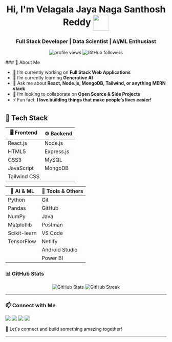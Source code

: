 <h1 align="center" color="3a0ca3">Hi, I'm Velagala Jaya Naga Santhosh Reddy <img align="center" src="https://emojis.slackmojis.com/emojis/images/1531849430/4246/blob-sunglasses.gif?1531849430" width="50"/></h1>
<h3 align="center">Full Stack Developer | Data Scientist | AI/ML Enthusiast</h3>

<p align="center">
  <img src="https://komarev.com/ghpvc/?username=SanthoshReddy-5&label=Profile%20views&color=&style=flat" alt="profile views" />
  <img src="https://img.shields.io/github/followers/SanthoshReddy-5?label=Follow&style=social" alt="GitHub followers" />
</p>

<p>
  ### 🚀 About Me

  - 🔭 I’m currently working on **Full Stack Web Applications**
  - 🌱 I’m currently learning **Generative AI**
  - 💬 Ask me about **React, Node.js, MongoDB, Tailwind, or anything MERN stack**
  - 👯 I’m looking to collaborate on **Open Source & Side Projects**
  - ⚡ Fun fact: **I love building things that make people’s lives easier!**
</p>

## 🚀 Tech Stack

| 🖥️ Frontend         | ⚙️ Backend         |
|---------------------|--------------------|
| React.js            | Node.js            |
| HTML5               | Express.js         |
| CSS3                | MySQL              |
| JavaScript          | MongoDB            |
| Tailwind CSS        |                    |

| 🤖 AI & ML           | 🧰 Tools & Others      |
|----------------------|------------------------|
| Python               | Git                    |
| Pandas               | GitHub                 |
| NumPy                | Java                   |
| Matplotlib           | Postman                |
| Scikit-learn         | VS Code                |
| TensorFlow           | Netlify                |
|                      | Android Studio         |
|                      | Power BI               |




### 📊 GitHub Stats

<p align="center">
  <img src="https://github-readme-stats.vercel.app/api?username=SanthoshReddy-5&show_icons=true&theme=radical" alt="GitHub Stats" />
  <img src="https://github-readme-streak-stats.herokuapp.com/?user=SanthoshReddy-5&theme=radical" alt="GitHub Streak" />
</p>

---

### 📫 Connect with Me

<p align="left">
  <a href="https://www.linkedin.com/in/your-linkedin" target="_blank"><img src="https://img.shields.io/badge/LinkedIn-blue?style=for-the-badge&logo=linkedin&logoColor=white" /></a>
  <a href="mailto:your.email@example.com"><img src="https://img.shields.io/badge/Email-D14836?style=for-the-badge&logo=gmail&logoColor=white" /></a>
  <a href="https://your-portfolio.com"><img src="https://img.shields.io/badge/Portfolio-000?style=for-the-badge&logo=firefox&logoColor=white" /></a>
  <a href="https://twitter.com/yourtwitter"><img src="https://img.shields.io/badge/Twitter-1DA1F2?style=for-the-badge&logo=twitter&logoColor=white" /></a>
</p>

🚀 Let's connect and build something amazing together!

---
